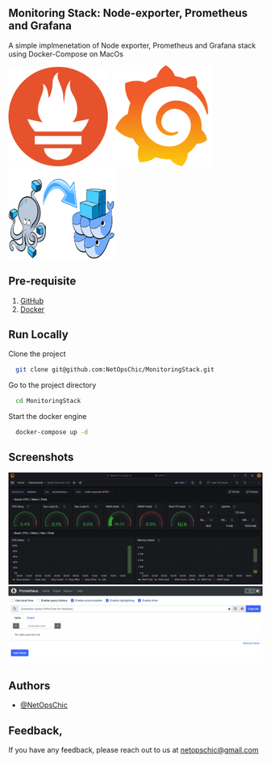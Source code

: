 
## Monitoring Stack: Node-exporter, Prometheus and Grafana

A simple implmenetation of Node exporter, Prometheus and Grafana stack using Docker-Compose on MacOs


<p float="center">
  <img src="img/prometheus.png" width="200">
  <img src="img/grafana.png" width="200">
  <img src="img/docker_compose.webp" height = "180" width="210">
</p>


## Pre-requisite

1. [GitHub](https://docs.github.com/en/desktop/installing-and-authenticating-to-github-desktop/installing-github-desktop)
2. [Docker](https://docs.docker.com/engine/install/)

## Run Locally

Clone the project

```bash
  git clone git@github.com:NetOpsChic/MonitoringStack.git
```

Go to the project directory

```bash
  cd MonitoringStack
```

Start the docker engine

```bash
  docker-compose up -d
```
## Screenshots

![Image](img/ss3.png)
![Image](img/ss2.png)

## Authors

- [@NetOpsChic](https://github.com/NetOpsChic)

## Feedback‚

If you have any feedback, please reach out to us at netopschic@gmail.com

